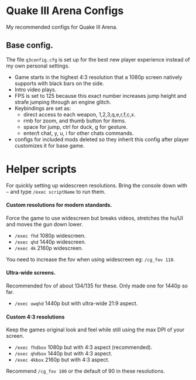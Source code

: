 # Quake III Arena Configs

My recommended configs for Quake III Arena.

## Base config.
The file `q3config.cfg` is set up for the best new player experience instead of my own personal settings.

- Game starts in the highest 4:3 resolution that a 1080p screen natively supports with black bars on the side.
- Intro video plays.
- FPS is set to 125 because this exact number increases jump height and strafe jumping through an engine glitch.
- Keybindings are set as:
  - direct access to each weapon, 1,2,3,q,e,r,f,c,x.
  - rmb for zoom, and thumb button for items.
  - space for jump, ctrl for duck, g for gesture.
  - enter/t chat, y, u, i for other chats commands.
- configs for included mods deleted so they inherit this config after player customizes it for base game.

# Helper scripts
For quickly setting up widescreen resolutions.
Bring the console down with `~` and type `/exec scriptName` to run them.

#### Custom resolutions for modern standards.
Force the game to use widescreen but breaks videos, stretches the hu/UI and moves the gun down lower.

- `/exec fhd` 1080p widescreen.
- `/exec qhd` 1440p widescreen.
- `/exec 4k` 2160p widescreen.

You need to increase the fov when using widescreen eg: `/cg_fov 110`.

#### Ultra-wide screens.
Recommended fov of about 134/135 for these. Only made one for 1440p so far.

- `/exec uwqhd`  1440p but with ultra-wide 21:9 aspect.

#### Custom 4:3 resolutions
Keep the games original look and feel while still using the max DPI of your screen.

- `/exec fhdbox` 1080p but with 4:3 aspect (recommended).    
- `/exec qhdbox` 1440p but with 4:3 aspect.
- `/exec 4kbox` 2160p but with 4:3 aspect.

Recommend `/cg_fov 100` or the default of 90 in these resolutions.